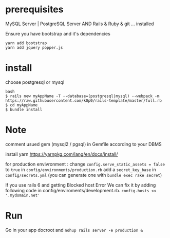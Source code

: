 
# prerequisites

MySQL Server | PostgreSQL Server AND Rails & Ruby & git ... installed

Ensure you have bootstrap and it's dependencies

```
yarn add bootstrap
yarn add jquery popper.js
```

# install

choose postgresql or mysql 
```
bash
$ rails new myAppName -T --database=(postgresql|mysql) --webpack -m https://raw.githubusercontent.com/k0p0/rails-template/master/full.rb
$ cd myAppName
$ bundle install
```

# Note
comment usued gem (mysql2 / pgsql) in Gemfile according to your DBMS

install yarn
https://yarnpkg.com/lang/en/docs/install/

for production envivronment : 
change `config.serve_static_assets = false` to `true` in `config/environments/production.rb`
add a `secret_key_base` in `config/secrets.yml` (you can generate one with `bundle exec rake secret`)

If you use rails 6 and getting Blocked host Error
We can fix it by adding following code in config/enviroments/development.rb.
```config.hosts << '.mydomain.net'```

# Run 
Go in your app docroot and `nohup rails server -e production &`
